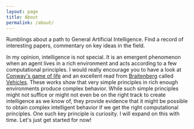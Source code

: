 ```yaml
---
layout: page
title: About
permalink: /about/
---
```


Rumblings about a path to General Artificial Intelligence. Find a record of interesting papers, commentary on key ideas in the field.

In my opinion, intelligence is not special. It is an emergent phenomenon when an agent lives in a rich environment and acts according to a few computational principles. I would really encourage you to have a look at [Conway's game of life](https://en.wikipedia.org/wiki/Conway%27s_Game_of_Life) and an excellent read from [Braitenberg](https://en.wikipedia.org/wiki/Valentino_Braitenberg) called [Vehicles](https://mitpress.mit.edu/books/vehicles). These works show that very simple principles in rich enough environments produce complex behavior. While such simple principles might not suffice or might not even be on the right track to create intelligence as we know of, they provide evidence that it might be possible to obtain complex intelligent behavior if we get the right computational principles. One such key principle is curiosity. I will expand on this with time. Let's just get started for now!
